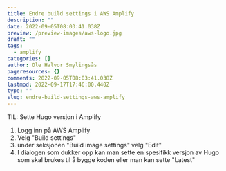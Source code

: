 ```yaml
---
title: Endre build settings i AWS Amplify
description: ""
date: 2022-09-05T08:03:41.038Z
preview: /preview-images/aws-logo.jpg
draft: ""
tags:
  - amplify
categories: []
author: Ole Halvor Smylingsås
pageresources: {}
comments: 2022-09-05T08:03:41.038Z
lastmod: 2022-09-17T17:46:00.440Z
type: ""
slug: endre-build-settings-aws-amplify
---
```


TIL: Sette Hugo versjon i Amplify
<!--more-->

1. Logg inn på AWS Amplify
1. Velg "Build settings"
1. under seksjonen "Build image settings" velg "Edit"
1. I dialogen som dukker opp kan man sette en spesifikk versjon av Hugo som skal brukes til å bygge koden eller man kan sette "Latest"
